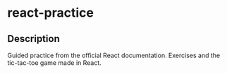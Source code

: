 # react-practice

## Description
Guided practice from the official React documentation. Exercises and the tic-tac-toe game made in React.
